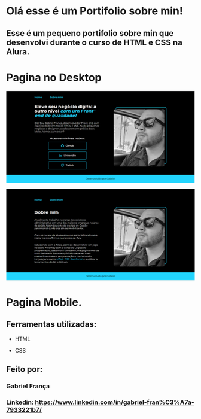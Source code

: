 # Olá esse é um Portifolio sobre min!

## Esse é um pequeno portifolio sobre min que desenvolvi durante o curso de HTML e CSS na Alura.

# Pagina no Desktop

![imagem Home](./assets/foto_home.png)

![imagem sobremin](./assets/foto_sobremin.png)

# Pagina Mobile.


## Ferramentas utilizadas:

* HTML

* CSS

## Feito por:

### Gabriel França

### Linkedin: https://www.linkedin.com/in/gabriel-fran%C3%A7a-7933221b7/